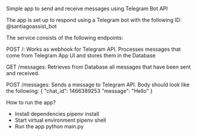 Simple app to send and receive messages using Telegram Bot API

The app is set up to respond using a Telegram bot with the following ID: @santiagoassist_bot

The service consists of the following endpoints:

POST /: Works as webhook for Telegram API. Processes messages that come from Telegram App UI and stores them in the Database

GET /messages: Retrieves from Database all messages that have been sent and received.

POST /messages: Sends a message to Telegram API. Body should look like the following:
{
    "chat_id": 1466389253
    "message": "Hello"
}



How to run the app?
- Install dependencies
    pipenv install
- Start virtual environment
    pipenv shell
- Run the app
    python main.py
